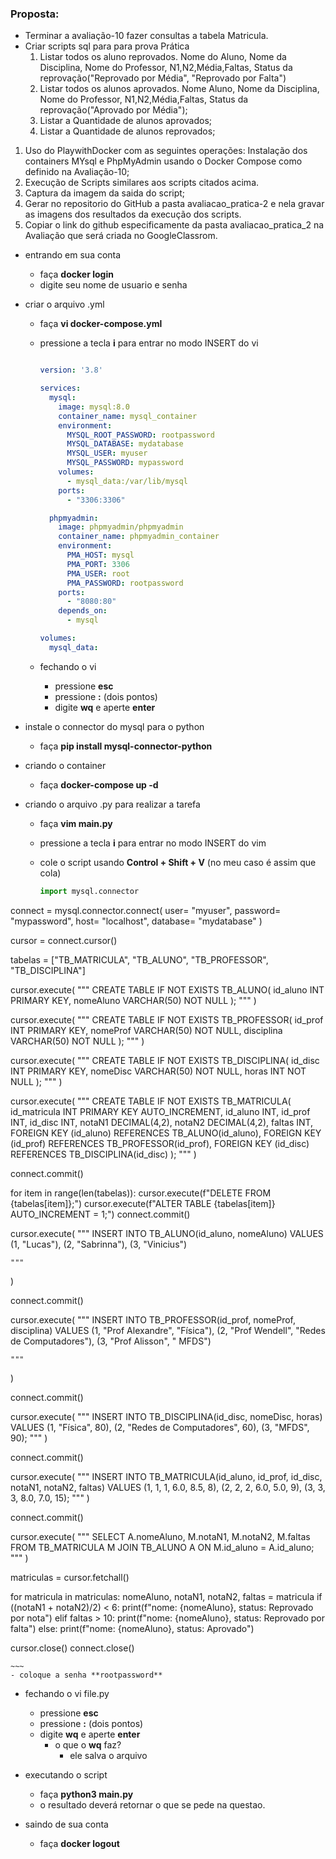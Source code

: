 ### Proposta: 
- Terminar a avaliação-10 fazer consultas a tabela Matricula. 
- Criar scripts sql para para prova Prática
  1) Listar todos os aluno reprovados. Nome do Aluno, Nome da Disciplina, Nome do Professor, N1,N2,Média,Faltas, Status da reprovação("Reprovado por Média", "Reprovado por Falta") 
  2) Listar todos os alunos aprovados. Nome Aluno, Nome da Disciplina, Nome do Professor, N1,N2,Média,Faltas, Status da reprovação("Aprovado por Média"); 
  3) Listar a Quantidade de alunos aprovados;
  4) Listar a Quantidade de alunos reprovados;

1) Uso do PlaywithDocker com as seguintes operações: Instalação dos containers MYsql e PhpMyAdmin usando  o Docker Compose como definido na Avaliação-10;
2) Execução de Scripts similares aos scripts citados acima. 
3) Captura da imagem da saida do script;
4) Gerar no repositorio do GitHub a pasta avaliacao_pratica-2 e nela gravar as imagens dos resultados da execução dos scripts.
5) Copiar o link do github especificamente da pasta avaliacao_pratica_2 na Avaliação que será criada no GoogleClassrom.


    
- entrando em sua conta
    - faça **docker login**
    - digite seu nome de usuario e senha
- criar o arquivo .yml
  - faça **vi docker-compose.yml**
  - pressione a tecla **i** para entrar no modo INSERT do vi
  
    ~~~yml

    version: '3.8'

    services:
      mysql:
        image: mysql:8.0
        container_name: mysql_container
        environment:
          MYSQL_ROOT_PASSWORD: rootpassword
          MYSQL_DATABASE: mydatabase
          MYSQL_USER: myuser
          MYSQL_PASSWORD: mypassword
        volumes:
          - mysql_data:/var/lib/mysql
        ports:
          - "3306:3306"

      phpmyadmin:
        image: phpmyadmin/phpmyadmin
        container_name: phpmyadmin_container
        environment:
          PMA_HOST: mysql
          PMA_PORT: 3306
          PMA_USER: root
          PMA_PASSWORD: rootpassword
        ports:
          - "8080:80"
        depends_on:
          - mysql

    volumes:
      mysql_data:

    ~~~
  - fechando o vi
    - pressione **esc**
    - pressione **:** (dois pontos)
    - digite **wq** e aperte **enter**
      
- instale o connector do mysql para o python
  - faça **pip install mysql-connector-python**
- criando o container
  - faça **docker-compose up -d**


- criando o arquivo .py para realizar a tarefa
  - faça **vim main.py**
  - pressione a tecla **i** para entrar no modo INSERT do vim
  - cole o script usando **Control + Shift + V** (no meu caso é assim que cola)

    ~~~python
    import mysql.connector

connect = mysql.connector.connect(
    user= "myuser",
    password= "mypassword",
    host= "localhost",
    database= "mydatabase"
)

cursor = connect.cursor()

tabelas = ["TB_MATRICULA", "TB_ALUNO", "TB_PROFESSOR", "TB_DISCIPLINA"]

cursor.execute(
    """
        CREATE TABLE IF NOT EXISTS TB_ALUNO(
            id_aluno INT PRIMARY KEY,
            nomeAluno VARCHAR(50) NOT NULL
        );
    """
)

cursor.execute(
    """
        CREATE TABLE IF NOT EXISTS TB_PROFESSOR(
            id_prof INT PRIMARY KEY,
            nomeProf VARCHAR(50) NOT NULL,
            disciplina VARCHAR(50) NOT NULL
        );
    """
)

cursor.execute(
    """
        CREATE TABLE IF NOT EXISTS TB_DISCIPLINA(
            id_disc INT PRIMARY KEY,
            nomeDisc VARCHAR(50) NOT NULL,
            horas INT NOT NULL
        );
    """
)

cursor.execute(
    """
        CREATE TABLE IF NOT EXISTS TB_MATRICULA(
            id_matricula INT PRIMARY KEY AUTO_INCREMENT,
            id_aluno INT,
            id_prof INT,
            id_disc INT,
            notaN1 DECIMAL(4,2),
            notaN2 DECIMAL(4,2),
            faltas INT,
            FOREIGN KEY (id_aluno) REFERENCES TB_ALUNO(id_aluno),
            FOREIGN KEY (id_prof) REFERENCES TB_PROFESSOR(id_prof),
            FOREIGN KEY (id_disc) REFERENCES TB_DISCIPLINA(id_disc)
        );
    """
)

connect.commit()

for item in range(len(tabelas)):
    cursor.execute(f"DELETE FROM {tabelas[item]};")
    cursor.execute(f"ALTER TABLE {tabelas[item]} AUTO_INCREMENT = 1;")
    connect.commit()

cursor.execute(
    """
        INSERT INTO TB_ALUNO(id_aluno, nomeAluno) 
        VALUES (1, "Lucas"), (2, "Sabrinna"), (3, "Vinicius")
        
    """
)

connect.commit()

cursor.execute(
    """
        INSERT INTO TB_PROFESSOR(id_prof, nomeProf, disciplina) 
        VALUES (1, "Prof Alexandre", "Física"), 
               (2, "Prof Wendell", "Redes de Computadores"), 
               (3, "Prof Alisson", " MFDS")
        
    """
)

connect.commit()

cursor.execute(
    """
    INSERT INTO TB_DISCIPLINA(id_disc, nomeDisc, horas) 
    VALUES (1, "Física", 80),
           (2, "Redes de Computadores", 60),
           (3, "MFDS", 90);
    """
)

connect.commit()

cursor.execute(
    """
        INSERT INTO TB_MATRICULA(id_aluno, id_prof, id_disc, notaN1, notaN2, faltas) 
        VALUES (1, 1, 1, 6.0, 8.5, 8),
               (2, 2, 2, 6.0, 5.0, 9),
               (3, 3, 3, 8.0, 7.0, 15);
    """
)

connect.commit()

cursor.execute(
    """
        SELECT A.nomeAluno, M.notaN1, M.notaN2, M.faltas
        FROM TB_MATRICULA M
        JOIN TB_ALUNO A ON M.id_aluno = A.id_aluno;
    """
)

matriculas = cursor.fetchall()

for matricula in matriculas:
    nomeAluno, notaN1, notaN2, faltas = matricula
    if ((notaN1 + notaN2)/2) < 6:
        print(f"nome: {nomeAluno}, status: Reprovado por nota")
    elif faltas > 10:
        print(f"nome: {nomeAluno}, status: Reprovado por falta")
    else:
        print(f"nome: {nomeAluno}, status: Aprovado")


cursor.close()
connect.close()

    ~~~
    - coloque a senha **rootpassword**
  - fechando o vi file.py
    - pressione **esc**
    - pressione **:** (dois pontos)
    - digite **wq** e aperte **enter**
      - o que o **wq** faz?
        - ele salva o arquivo

- executando o script
  - faça **python3 main.py**
  - o resultado deverá retornar o que se pede na questao.
- saindo de sua conta
    - faça **docker logout**
